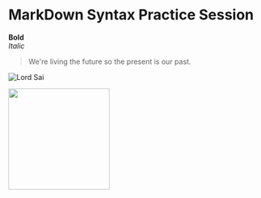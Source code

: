 # MarkDown Syntax Practice Session
**Bold** <br>
*Italic*  <br>

> We're living the future so
> the present is our past.

![Lord Sai](https://i.pinimg.com/236x/08/d8/36/08d836a0f44c252d215aea8ec7fd7bcc--prayer-quotes-sai-baba.jpg) <br>

<img src = "https://www.saibabaofindia.com/Jan-2012-feb/1sai-baba-inspires-me-sai-inspires-sboi.jpg" height=200 width=200>
